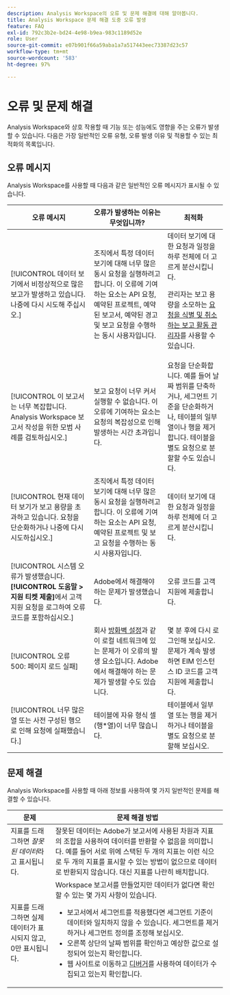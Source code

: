 ```yaml
---
description: Analysis Workspace의 오류 및 문제 해결에 대해 알아봅니다.
title: Analysis Workspace 문제 해결 도중 오류 발생
feature: FAQ
exl-id: 792c3b2e-bd24-4e98-b9ea-983c1189d52e
role: User
source-git-commit: e07b901f66a59aba1a7a517443eec73387d23c57
workflow-type: tm+mt
source-wordcount: '583'
ht-degree: 97%

---
```


# 오류 및 문제 해결

Analysis Workspace와 상호 작용할 때 기능 또는 성능에도 영향을 주는 오류가 발생할 수 있습니다. 다음은 가장 일반적인 오류 유형, 오류 발생 이유 및 적용할 수 있는 최적화의 목록입니다.

## 오류 메시지

Analysis Workspace를 사용할 때 다음과 같은 일반적인 오류 메시지가 표시될 수 있습니다.

| 오류 메시지 | 오류가 발생하는 이유는 무엇입니까? | 최적화 |
| --- | --- | --- |
| [!UICONTROL 데이터 보기에서 비정상적으로 많은 보고가 발생하고 있습니다. 나중에 다시 시도해 주십시오.] | 조직에서 특정 데이터 보기에 대해 너무 많은 동시 요청을 실행하려고 합니다. 이 오류에 기여하는 요소는 API 요청, 예약된 프로젝트, 예약된 보고서, 예약된 경고 및 보고 요청을 수행하는 동시 사용자입니다. | 데이터 보기에 대한 요청과 일정을 하루 전체에 더 고르게 분산시킵니다.<p>관리자는 보고 용량을 소모하는 [요청을 식별 및 취소하는 보고 활동 관리자](/help/reporting-activity-manager/reporting-activity-overview.md)를 사용할 수 있습니다.</p> |
| [!UICONTROL 이 보고서는 너무 복잡합니다. Analysis Workspace 보고서 작성을 위한 모범 사례를 검토하십시오.] | 보고 요청이 너무 커서 실행할 수 없습니다. 이 오류에 기여하는 요소는 요청의 복잡성으로 인해 발생하는 시간 초과입니다. | 요청을 단순화합니다. 예를 들어 날짜 범위를 단축하거나, 세그먼트 기준을 단순화하거나, 테이블의 일부 열이나 행을 제거합니다. 테이블을 별도 요청으로 분할할 수도 있습니다. |
| [!UICONTROL 현재 데이터 보기가 보고 용량을 초과하고 있습니다. 요청을 단순화하거나 나중에 다시 시도하십시오.] | 조직에서 특정 데이터 보기에 대해 너무 많은 동시 요청을 실행하려고 합니다. 이 오류에 기여하는 요소는 API 요청, 예약된 프로젝트 및 보고 요청을 수행하는 동시 사용자입니다. | 데이터 보기에 대한 요청과 일정을 하루 전체에 더 고르게 분산시킵니다. |
| [!UICONTROL 시스템 오류가 발생했습니다. **[!UICONTROL 도움말 > 지원 티켓 제출]**&#x200B;에서 고객 지원 요청을 로그하여 오류 코드를 포함하십시오.] | Adobe에서 해결해야 하는 문제가 발생했습니다. | 오류 코드를 고객 지원에 제출합니다. |
| [!UICONTROL 오류 500: 페이지 로드 실패] | 회사 [방화벽 설정](/help/technotes/ip-addresses.md)과 같이 로컬 네트워크에 있는 문제가 이 오류의 발생 요소입니다. Adobe에서 해결해야 하는 문제가 발생할 수도 있습니다. | 몇 분 후에 다시 로그인해 보십시오. 문제가 계속 발생하면 EIM 인스턴스 ID 코드를 고객 지원에 제출합니다. |
| [!UICONTROL 너무 많은 열 또는 사전 구성된 행으로 인해 요청에 실패했습니다.] | 테이블에 자유 형식 셀(행*열)이 너무 많습니다. | 테이블에서 일부 열 또는 행을 제거하거나 테이블을 별도 요청으로 분할해 보십시오. |


## 문제 해결

Analysis Workspace를 사용할 때 아래 정보를 사용하여 몇 가지 일반적인 문제를 해결할 수 있습니다.

| 문제 | 문제 해결 방법 |
|---|---|
| 지표를 드래그하면 *잘못된 데이터*&#x200B;라고 표시됩니다. | 잘못된 데이터는 Adobe가 보고서에 사용된 차원과 지표의 조합을 사용하여 데이터를 반환할 수 없음을 의미합니다. 예를 들어 서로 위에 스택된 두 개의 지표는 이런 식으로 두 개의 지표를 표시할 수 있는 방법이 없으므로 데이터로 반환되지 않습니다. 대신 지표를 나란히 배치합니다. |
| 지표를 드래그하면 실제 데이터가 표시되지 않고, 0만 표시됩니다. | Workspace 보고서를 만들었지만 데이터가 없다면 확인할 수 있는 몇 가지 사항이 있습니다.<ul><li>보고서에서 세그먼트를 적용했다면 세그먼트 기준이 데이터와 일치하지 않을 수 있습니다. 세그먼트를 제거하거나 세그먼트 정의를 조정해 보십시오.</li><li>오른쪽 상단의 날짜 범위를 확인하고 예상한 값으로 설정되어 있는지 확인합니다.</li><li>웹 사이트로 이동하고 [디버거](https://experienceleague.adobe.com/docs/debugger/using/experience-cloud-debugger.html?lang=ko)를 사용하여 데이터가 수집되고 있는지 확인합니다.</li></ul> |

